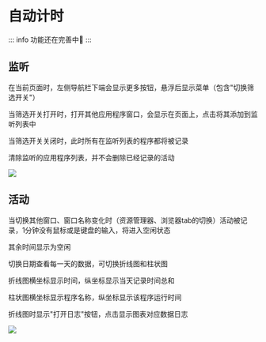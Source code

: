 # 自动计时

::: info 
功能还在完善中🚧
:::

## 监听

在当前页面时，左侧导航栏下端会显示更多按钮，悬浮后显示菜单（包含"切换筛选开关"）

当筛选开关打开时，打开其他应用程序窗口，会显示在页面上，点击将其添加到监听列表中

当筛选开关关闭时，此时所有在监听列表的程序都将被记录

清除监听的应用程序列表，并不会删除已经记录的活动

![](/activity/monitor.png)


## 活动

当切换其他窗口、窗口名称变化时（资源管理器、浏览器tab的切换）活动被记录，1分钟没有鼠标或是键盘的输入，将进入空闲状态

其余时间显示为空闲

切换日期查看每一天的数据，可切换折线图和柱状图

折线图横坐标显示时间，纵坐标显示当天记录时间总和

柱状图横坐标显示程序名称，纵坐标显示该程序运行时间

折线图时显示"打开日志"按钮，点击显示图表对应数据日志

![](/activity/activity.png)
